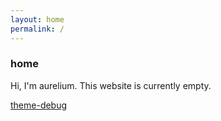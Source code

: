 ```yaml
---
layout: home
permalink: /
---
```


### home

Hi, I'm aurelium. This website is currently empty.

[theme-debug](/theme-debug)